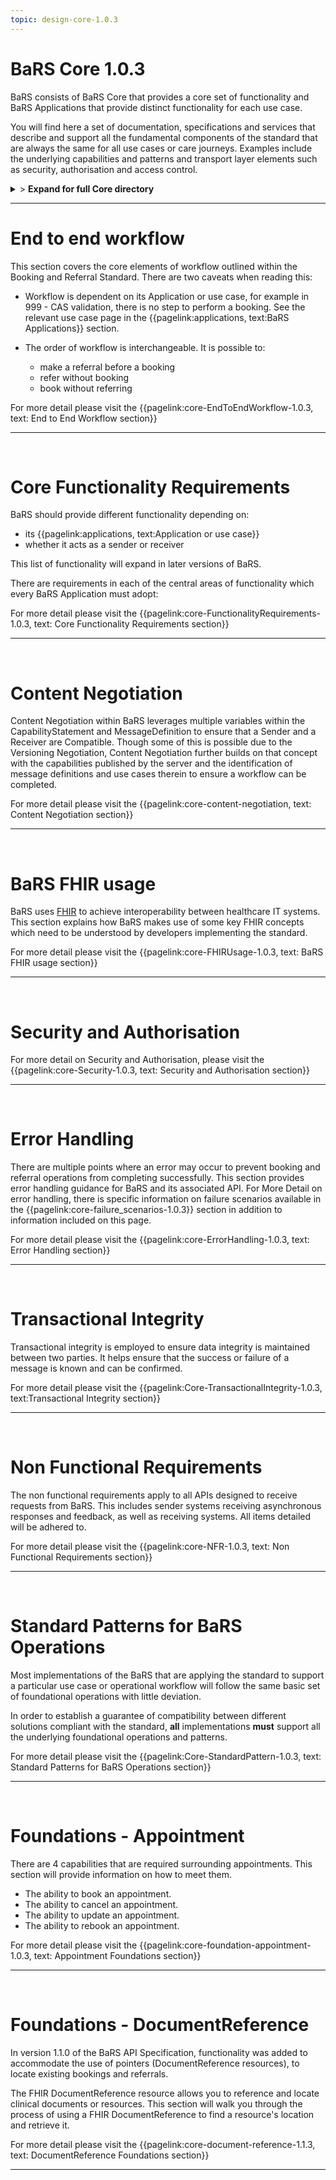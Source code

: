 ```yaml
---
topic: design-core-1.0.3
---
```


# BaRS Core 1.0.3

BaRS consists of BaRS Core that provides a core set of functionality and BaRS Applications that provide distinct functionality for each use case.

You will find here a set of documentation, specifications and services that describe and support all the fundamental components of the standard that are always the same for all use cases or care journeys. Examples include the underlying capabilities and patterns and transport layer elements such as security, authorisation and access control.

<details>
<summary>> <b class="barslink">Expand for full Core directory</b></summary>

&bull; {{pagelink:design-core-1.0.3 , text: Core 1.0.3}}</br>
&nbsp;&nbsp;&bull; {{pagelink:core-EndToEndWorkflow-1.0.3 , text:End to end workflow}}</br>
&nbsp;&nbsp;&nbsp;&nbsp;&bull; {{pagelink:core-EndToEndWorkflow-ServiceDiscovery-1.0.3 , text:Service Discovery}}</br>
&nbsp;&nbsp;&nbsp;&nbsp;&bull; {{pagelink:core-EndToEndWorkflow-BaRSAuth-1.0.3 , text:Authenticate with BaRS}}</br>
&nbsp;&nbsp;&nbsp;&nbsp;&bull; {{pagelink:core-EndToEndWorkflow-API-1.0.3 , text:BaRS FHIR API}}</br>
&nbsp;&nbsp;&nbsp;&nbsp;&bull; {{pagelink:core-EndToEndWorkflow-HTTPHeader-1.0.3 , text:HTTP Header}}</br>
&nbsp;&nbsp;&nbsp;&nbsp;&bull; {{pagelink:core-EndToEndWorkflow-Routing-1.0.3 , text:Routing}}</br>
&nbsp;&nbsp;&nbsp;&nbsp;&bull; {{pagelink:core-EndToEndWorkflow-Auth-1.0.3 , text:Authentication and Authorisation}}</br>
&nbsp;&nbsp;&nbsp;&nbsp;&bull; {{pagelink:core-EndToEndWorkflow-Transactional-Integrity-1.0.3 , text:Transactional Integrity}}</br>
&nbsp;&nbsp;&nbsp;&nbsp;&bull; {{pagelink:core-EndToEndWorkflow-HTTPResponseHeader-1.0.3 , text:HTTP Response Headers}}</br>
&nbsp;&nbsp;&nbsp;&nbsp;&bull; {{pagelink:core-EndToEndWorkflow-Processing-1.0.3 , text:Processing Requests}}</br>
&nbsp;&nbsp;&nbsp;&nbsp;&bull; {{pagelink:core-EndToEndWorkflow-Responses-1.0.3 , text:Responses}}</br>
&nbsp;&nbsp;&nbsp;&nbsp;&bull; {{pagelink:core-EndToEndWorkflow-ReversingRoles-1.0.3 , text:Reversing Roles}}</br>
&nbsp;&nbsp;&nbsp;&nbsp;&bull; {{pagelink:core-EndToEndWorkflow-AsyncWorkflow-1.0.3 , text:Asynchronous Workflow}}</br>
&nbsp;&nbsp;&bull; {{pagelink:core-FunctionalityRequirements-1.0.3 , text:Core Functionality Requirements.}}</br>
&nbsp;&nbsp;&nbsp;&nbsp;&bull; {{pagelink:core-FunctionalityRequirements-All-1.0.3 , text:All}}</br>
&nbsp;&nbsp;&nbsp;&nbsp;&bull; {{pagelink:core-FunctionalityRequirements-Caching-1.0.3 , text:Caching}}</br>
&nbsp;&nbsp;&nbsp;&nbsp;&bull; {{pagelink:core-FunctionalityRequirements-BookingSender-1.0.3 , text:Booking Sender}}</br>
&nbsp;&nbsp;&nbsp;&nbsp;&bull; {{pagelink:core-FunctionalityRequirements-BookingReceiver-1.0.3 , text:Booking Receiver}}</br>
&nbsp;&nbsp;&nbsp;&nbsp;&bull; {{pagelink:core-FunctionalityRequirements-ReferralSender-1.0.3 , text:Referral Sender}}</br>
&nbsp;&nbsp;&nbsp;&nbsp;&bull; {{pagelink:core-FunctionalityRequirements-ReferralReceiver-1.0.3 , text:Referral Receiver}}</br>
&nbsp;&nbsp;&bull; {{pagelink:core-FHIRUsage-1.0.3 , text:BaRS FHIR Usage}}</br>
&nbsp;&nbsp;&nbsp;&nbsp;&bull; {{pagelink:core-FHIRUsage-Framework-1.0.3 , text:Frameworks}}</br>
&nbsp;&nbsp;&nbsp;&nbsp;&bull; {{pagelink:core-FHIRUsage-REST-1.0.3 , text:REST}}</br>
&nbsp;&nbsp;&nbsp;&nbsp;&bull; {{pagelink:core-FHIRUsage-FHIR-Operations-1.0.3 , text:FHIR Operations}}</br>
&nbsp;&nbsp;&nbsp;&nbsp;&bull; {{pagelink:core-FHIRUsage-Process-Message-1.0.3 , text:$process-message}}</br>
&nbsp;&nbsp;&nbsp;&nbsp;&bull; {{pagelink:core-FHIRUsage-bundle-1.0.3 , text:Bundle}}</br>
&nbsp;&nbsp;&nbsp;&nbsp;&bull; {{pagelink:core-FHIRUsage-JourneyID-1.0.3 , text:Journey ID}}</br>
&nbsp;&nbsp;&nbsp;&nbsp;&bull; {{pagelink:core-FHIRUsage-Time-1.0.3 , text:How to handle times}}</br>
&nbsp;&nbsp;&nbsp;&nbsp;&bull; {{pagelink:core-FHIRUsage-LastUpdated-1.0.3 , text:LastUpdatedDate}}</br>
&nbsp;&nbsp;&bull; {{pagelink:core-Security-1.0.3 , text:Security and Authorisation}}</br>
&nbsp;&nbsp;&nbsp;&nbsp;&bull; {{pagelink:core-Security-Sender-1.0.3 , text:Sender}}</br>
&nbsp;&nbsp;&nbsp;&nbsp;&bull; {{pagelink:core-Security-Oauth-1.0.3 , text:OAuth Endpoints}}</br>
&nbsp;&nbsp;&nbsp;&nbsp;&bull; {{pagelink:core-Security-Receiver-1.0.3 , text:Receiver}}</br>
&nbsp;&nbsp;&nbsp;&nbsp;&bull; {{pagelink:core-Security-Auth-1.0.3 , text:Authorisation}}</br>
&nbsp;&nbsp;&nbsp;&nbsp;&bull; {{pagelink:core-ErrorHandling-1.0.3 , text:Error Handling}}</br>
&nbsp;&nbsp;&nbsp;&nbsp;&bull; {{pagelink:core-ErrorHandling-Overview-1.0.3 , text:Overview}}</br>
&nbsp;&nbsp;&nbsp;&nbsp;&bull; {{pagelink:core-ErrorHandling-IntS-1.0.3 , text:BaRS interactions(sending)}}</br>
&nbsp;&nbsp;&nbsp;&nbsp;&bull; {{pagelink:core-ErrorHandling-OpOut-1.0.3 , text:OperationOutcome Example}}</br>
&nbsp;&nbsp;&nbsp;&nbsp;&bull; {{pagelink:core-ErrorHandling-Diag-1.0.3 , text:Diagnostic Text}}</br>
&nbsp;&nbsp;&nbsp;&nbsp;&bull; {{pagelink:core-ErrorHandling-Examples-1.0.3 , text:Example Errors}}</br>
&nbsp;&nbsp;&nbsp;&nbsp;&bull; {{pagelink:core-ErrorHandling-SendResp-1.0.3 , text:Sender Responsibilities}}</br>
&nbsp;&nbsp;&nbsp;&nbsp;&bull; {{pagelink:core-ErrorHandling-IntR-1.0.3 , text:BaRs interactions(receiving)}}</br>
&nbsp;&nbsp;&nbsp;&nbsp;&bull; {{pagelink:core-ErrorHandling-RecResp-1.0.3 , text:Receiver responsibilities}}</br>
&nbsp;&nbsp;&nbsp;&nbsp;&bull; {{pagelink:core-EHFailureScenarios-1.0.3 , text:Failure Scenarios}}</br>
&nbsp;&nbsp;&nbsp;&nbsp;&bull; {{pagelink:core-failure_scenarios-1.0.3 , text:1.0.3}}	 </br>
&nbsp;&nbsp;&bull; {{pagelink:Core-TransactionalIntegrity-1.0.3 , text:Transactional Integrity}}</br>
&nbsp;&nbsp;&nbsp;&nbsp;&bull; {{pagelink:Core-TransactionalIntegrity-Initial-1.0.3 , text:Initial Request}}</br>
&nbsp;&nbsp;&nbsp;&nbsp;&bull; {{pagelink:Core-TransactionalIntegrity-Update-1.0.3 , text:Sending an update}}</br>
&nbsp;&nbsp;&nbsp;&nbsp;&bull; {{pagelink:Core-TransactionalIntegrity-Feedback-1.0.3 , text:Feedback (response) requests}}</br>
&nbsp;&nbsp;&nbsp;&nbsp;&bull; {{pagelink:Core-TransactionalIntegrity-Retry-1.0.3 , text:Retry Scenario}}</br>
&nbsp;&nbsp;&nbsp;&nbsp;&bull; {{pagelink:Core-TransactionalIntegrity-Onward-1.0.3 , text:Onwards Referrals}}</br>
&nbsp;&nbsp;&nbsp;&nbsp;&bull; {{pagelink:Core-TransactionalIntegrity-retry-1.0.3 , text:Definition of a Retry}}</br>
&nbsp;&nbsp;&nbsp;&nbsp;&bull; {{pagelink:Core-TransactionalIntegrity-Receiver-1.0.3 , text:Receiver responsibilities}}</br>
&nbsp;&nbsp;&nbsp;&nbsp;&bull; {{pagelink:Core-TransactionalIntegrity-Sender-1.0.3 , text:Sender responsibilities}}</br>
&nbsp;&nbsp;&nbsp;&nbsp;&bull; {{pagelink:core-TIFailureScenarios-1.0.3 , text:Failure Scenarios}}</br>
&nbsp;&nbsp;&nbsp;&nbsp;&bull; {{pagelink:core-NFR-1.0.3 , text:Non functional Requirements}}</br>
&nbsp;&nbsp;&nbsp;&nbsp;&bull; {{pagelink:core-NFR-Requirements-1.0.3 , text:Requirements}}</br>
&nbsp;&nbsp;&nbsp;&nbsp;&bull; {{pagelink:core-NFR-Processing-Time-1.0.3 , text:Processing Times}}</br>
&nbsp;&nbsp;&nbsp;&nbsp;&bull; {{pagelink:Core-StandardPattern-1.0.3 , text:Standard Patterns for BaRS Operations}}</br>
&nbsp;&nbsp;&nbsp;&nbsp;&bull; {{pagelink:core-SPComposites-1.0.3 , text:Standard Pattern for Composites}}</br>
&nbsp;&nbsp;&nbsp;&nbsp;&bull; {{pagelink:core-SPMessageHeader-1.0.3 , text:Message Headers}}</br>
&nbsp;&nbsp;&nbsp;&nbsp;&bull; {{pagelink:core-SPCancellation-1.0.3 , text:Cancellation}}</br>
&nbsp;&nbsp;&nbsp;&nbsp;&bull; {{pagelink:core-SPUseCaseCategories-1.0.3 , text:Use Case Categories}}</br>
&nbsp;&nbsp;&bull; {{pagelink:core-foundation-appointment-1.0.3 , text:Foundations - Appointments}}</br>
&nbsp;&nbsp;&nbsp;&nbsp;&bull; {{pagelink:core-foundation-appointment-booking-1.0.3 , text:Booking}}</br>
&nbsp;&nbsp;&nbsp;&nbsp;&bull; {{pagelink:core-foundation-appointment-update-1.0.3 , text:Updates}}</br>
&nbsp;&nbsp;&nbsp;&nbsp;&bull; {{pagelink:core-foundation-appointment-cancel-1.0.3 , text:Cancellations}}</br>
&nbsp;&nbsp;&nbsp;&nbsp;&bull; {{pagelink:core-foundation-appointment-rebook-1.0.3 , text:Rebook}}</br>
&nbsp;&nbsp;&bull; {{pagelink:core-document-reference-1.0.3 , text:Foundations - Pointers}}</br>
&nbsp;&nbsp;&nbsp;&nbsp;&bull; {{pagelink:core-document-reference-Sender-1.0.3 , text:Sender}}</br>
&nbsp;&nbsp;&nbsp;&nbsp;&bull; {{pagelink:core-document-reference-Receiver-1.0.3 , text:Receiver}}</br>
&nbsp;&nbsp;&nbsp;&nbsp;&bull; {{pagelink:core-document-reference-interface-1.0.3 , text:Interface}}</br>


</details>

<hr>




# End to end workflow
This section covers the core elements of workflow outlined within the Booking and Referral Standard. There are two caveats when reading this:

- Workflow is dependent on its Application or use case, for example in 999 - CAS validation, there is no step to perform a booking. See the relevant use case page in the 
{{pagelink:applications, text:BaRS Applications}} section. 


- The order of workflow is interchangeable. It is possible to:
    - make a referral before a booking
    - refer without booking
    - book without referring

For more detail please visit the {{pagelink:core-EndToEndWorkflow-1.0.3, text: End to End Workflow section}} 

<hr>
<br>


# Core Functionality Requirements
BaRS should provide different functionality depending on:

- its {{pagelink:applications, text:Application or use case}}
- whether it acts as a sender or receiver


This list of functionality will expand in later versions of BaRS.

There are requirements in each of the central areas of functionality which every BaRS Application must adopt:

For more detail please visit the {{pagelink:core-FunctionalityRequirements-1.0.3, text: Core Functionality Requirements section}} 

<hr>
<br>

# Content Negotiation

Content Negotiation within BaRS leverages multiple variables within the CapabilityStatement and MessageDefinition to ensure that a Sender and a Receiver are Compatible. Though some of this is possible due to the Versioning Negotiation, Content Negotiation further builds on that concept with the capabilities published by the server and the identification of message definitions and use cases therein to ensure a workflow can be completed. 

For more detail please visit the {{pagelink:core-content-negotiation, text: Content Negotiation section}} 

<hr>
<br>

# BaRS FHIR usage
BaRS uses [FHIR](https://digital.nhs.uk/services/fhir-uk-core) to achieve interoperability between healthcare IT systems. This section explains how BaRS makes use of some key FHIR concepts which need to be understood by developers implementing the standard.  

For more detail please visit the {{pagelink:core-FHIRUsage-1.0.3, text: BaRS FHIR usage section}} 

<hr>
<br>

# Security and Authorisation

For more detail on Security and Authorisation, please visit the {{pagelink:core-Security-1.0.3, text: Security and Authorisation section}} 

<hr>
<br>

# Error Handling
There are multiple points where an error may occur to prevent booking and referral operations from completing successfully. This section provides error handling guidance for BaRS and its associated API. For More Detail on error handling, there is specific information on failure scenarios available in the {{pagelink:core-failure_scenarios-1.0.3}} section in addition to information included on this page.

For more detail please visit the {{pagelink:core-ErrorHandling-1.0.3, text: Error Handling section}} 

<hr>
<br>

# Transactional Integrity
Transactional integrity is employed to ensure data integrity is maintained between two parties. It helps ensure that the success or failure of a message is known and can be confirmed. 

For more detail please visit the {{pagelink:Core-TransactionalIntegrity-1.0.3, text:Transactional Integrity section}} 

<hr>
<br>

# Non Functional Requirements

The non functional requirements apply to all APIs designed to receive requests from BaRS. This includes sender systems receiving asynchronous responses and feedback, as well as receiving systems. All items detailed will be adhered to.

For more detail please visit the {{pagelink:core-NFR-1.0.3, text: Non Functional Requirements section}} 

<hr>
<br>

# Standard Patterns for BaRS Operations
Most implementations of the BaRS that are applying the standard to support a particular use case or operational workflow will follow the same basic set of foundational operations with little deviation. 

In order to establish a guarantee of compatibility between different solutions compliant with the standard, **all** implementations **must** support all the underlying foundational operations and patterns.

For more detail please visit the {{pagelink:Core-StandardPattern-1.0.3, text: Standard Patterns for BaRS Operations section}} 

<hr>
<br>

# Foundations - Appointment

There are 4 capabilities that are required surrounding appointments. This section will provide information on how to meet them.

* The ability to book an appointment.
* The ability to cancel an appointment.
* The ability to update an appointment.
* The ability to rebook an appointment.

For more detail please visit the {{pagelink:core-foundation-appointment-1.0.3, text: Appointment Foundations section}} 

<hr>
<br>

# Foundations - DocumentReference

In version 1.1.0 of the BaRS API Specification, functionality was added to accommodate the use of pointers (DocumentReference resources), to locate existing bookings and referrals.

The FHIR DocumentReference resource allows you to reference and locate clinical documents or resources. This section will walk you through the process of using a FHIR DocumentReference to find a resource's location and retrieve it.

For more detail please visit the {{pagelink:core-document-reference-1.1.3, text: DocumentReference Foundations section}} 

<hr>
<br>